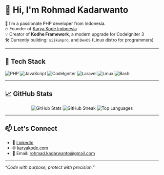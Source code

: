 # 👋 Hi, I'm Rohmad Kadarwanto

🌱 I’m a passionate PHP developer from Indonesia.  
🔥 Founder of [Karya Kode Indonesia](https://github.com/karyakode)  
💡 Creator of **Kodhe Framework**, a modern upgrade for CodeIgniter 3  
🛠️ Currently building: `siikunpro`, and `DevOS` (Linux distro for programmers)

---

## 🧰 Tech Stack
![PHP](https://img.shields.io/badge/-PHP-777BB4?style=flat&logo=php&logoColor=white)
![JavaScript](https://img.shields.io/badge/-JavaScript-F7DF1E?style=flat&logo=javascript&logoColor=black)
![CodeIgniter](https://img.shields.io/badge/-CodeIgniter-E44D26?style=flat&logo=codeigniter&logoColor=white)
![Laravel](https://img.shields.io/badge/-Laravel-FF2D20?style=flat&logo=laravel&logoColor=white)
![Linux](https://img.shields.io/badge/-Linux-FCC624?style=flat&logo=linux&logoColor=black)
![Bash](https://img.shields.io/badge/-Bash-4EAA25?style=flat&logo=gnubash&logoColor=white)

---

## 📈 GitHub Stats

<p align="center">
  <img src="https://github-readme-stats.vercel.app/api?username=rohmadkadarwanto&show_icons=true&theme=radical" alt="GitHub Stats" />
  <img src="https://github-readme-streak-stats.herokuapp.com/?user=rohmadkadarwanto&theme=radical" alt="GitHub Streak" />
  <img src="https://github-readme-stats.vercel.app/api/top-langs/?username=rohmadkadarwanto&layout=compact&theme=radical" alt="Top Languages" />
</p>

---

## 📫 Let's Connect
- 🔗 [LinkedIn](https://linkedin.com/in/rohmadkadarwanto)
- 🌐 [karyakode.com](https://karyakode.com)
- 📧 Email: rohmad.kadarwanto@gmail.com

---

_“Code with purpose, protect with precision.”_
